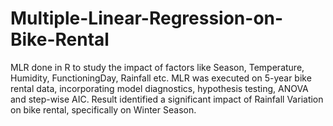 # Multiple-Linear-Regression-on-Bike-Rental
MLR done in R to study the impact of factors like Season, Temperature, Humidity, FunctioningDay, Rainfall etc. MLR was executed on 5-year bike rental data, incorporating model diagnostics, hypothesis testing, ANOVA and step-wise AIC. Result identified a significant impact of Rainfall Variation on bike rental, specifically on Winter Season.
